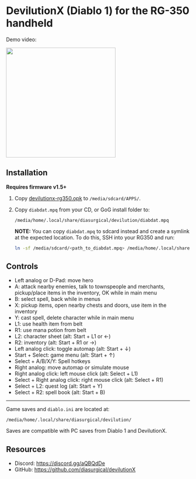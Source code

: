 # DevilutionX (Diablo 1) for the RG-350 handheld

Demo video:

<a href="https://youtu.be/ItA3TMiqXu8"><img src="https://user-images.githubusercontent.com/216339/66907570-73cda000-f001-11e9-9341-539fda20eff4.jpg" height="300"></a>

## Installation

**Requires firmware v1.5+**

1. Copy [devilutionx-rg350.opk](https://github.com/diasurgical/devilutionX/releases/latest/download/devilutionx-rg350.opk) to `/media/sdcard/APPS/`.

2. Copy `diabdat.mpq` from your CD, or GoG install folder to:

   ~~~
   /media/home/.local/share/diasurgical/devilution/diabdat.mpq
   ~~~

   **NOTE:** You can copy `diabdat.mpq` to sdcard instead and create a symlink at the expected location. To do this, SSH into your RG350 and run:

   ~~~bash
   ln -sf /media/sdcard/<path_to_diabdat.mpq> /media/home/.local/share/diasurgical/devilution/diabdat.mpq
   ~~~

## Controls

- Left analog or D-Pad: move hero
- A: attack nearby enemies, talk to townspeople and merchants, pickup/place items in the inventory, OK while in main menu
- B: select spell, back while in menus
- X: pickup items, open nearby chests and doors, use item in the inventory
- Y: cast spell, delete character while in main menu
- L1: use health item from belt
- R1: use mana potion from belt
- L2: character sheet (alt: Start + L1 or ←)
- R2: inventory (alt: Start + R1 or →)
- Left analog click: toggle automap (alt: Start + ↓)
- Start + Select: game menu (alt: Start + ↑)
- Select + A/B/X/Y: Spell hotkeys
- Right analog: move automap or simulate mouse
- Right analog click: left mouse click (alt: Select + L1)
- Select + Right analog click: right mouse click (alt: Select + R1)
- Select + L2: quest log (alt: Start + Y)
- Select + R2: spell book (alt: Start + B)

---

Game saves and `diablo.ini` are located at:

~~~
/media/home/.local/share/diasurgical/devilution/
~~~

Saves are compatible with PC saves from Diablo 1 and DevilutionX.

## Resources

* Discord: https://discord.gg/aQBQdDe
* GitHub: https://github.com/diasurgical/devilutionX

